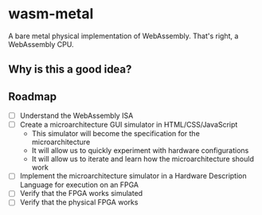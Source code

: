 # wasm-metal
A bare metal physical implementation of WebAssembly. That's right, a WebAssembly CPU.

## Why is this a good idea?

## Roadmap

- [ ] Understand the WebAssembly ISA
- [ ] Create a microarchitecture GUI simulator in HTML/CSS/JavaScript
  * This simulator will become the specification for the microarchitecture
  * It will allow us to quickly experiment with hardware configurations
  * It will allow us to iterate and learn how the microarchitecture should work
- [ ] Implement the microarchitecture simulator in a Hardware Description Language for execution on an FPGA
- [ ] Verify that the FPGA works simulated
- [ ] Verify that the physical FPGA works
